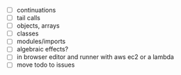 * [ ] continuations
* [ ] tail calls
* [ ] objects, arrays
* [ ] classes
* [ ] modules/imports
* [ ] algebraic effects?
* [ ] in browser editor and runner with aws ec2 or a lambda
* [ ] move todo to issues
